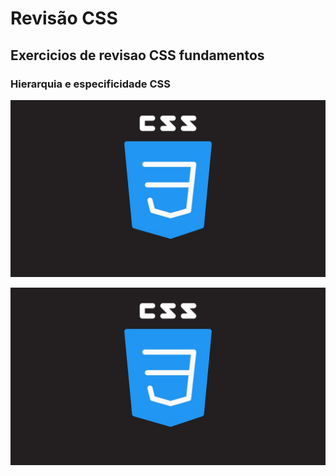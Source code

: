 # Revisão CSS
## Exercicios de revisao CSS fundamentos

### Hierarquia e especificidade CSS

![Imagem CSS](./imagem.jpg)

<img src="./imagem.jpg" alt="Imagem CSS">
